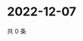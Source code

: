 # 2022-12-07

共 0 条

<!-- BEGIN WEIBO -->
<!-- 最后更新时间 Wed Dec 07 2022 22:12:58 GMT+0800 (China Standard Time) -->

<!-- END WEIBO -->
